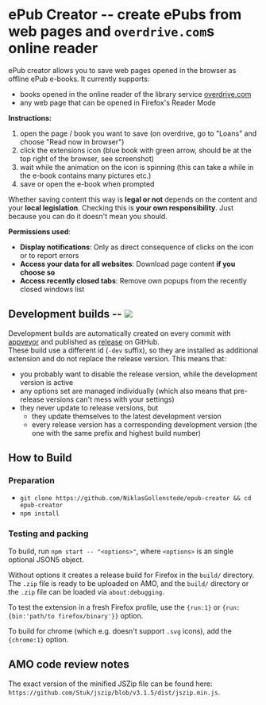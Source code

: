 # ePub Creator -- create ePubs from web pages and `overdrive.com`s online reader

<!-- This section can be copied as the AMO listing. -->

ePub creator allows you to save web pages opened in the browser as offline ePub e-books.
It currently supports:<ul>
	<li> books opened in the online reader of the library service <a href="https://www.overdrive.com/">overdrive.com</a> </li>
	<li> any web page that can be opened in Firefox's Reader Mode </li>
</ul>

<b>Instructions:</b>
<ol>
	<li> open the page / book you want to save (on overdrive, go to "Loans" and choose "Read now in browser") </li>
	<li> click the extensions icon (blue book with green arrow, should be at the top right of the browser, see screenshot) </li>
	<li> wait while the animation on the icon is spinning (this can take a while in the e-book contains many pictures etc.) </li>
	<li> save or open the e-book when prompted </li>
</ol>

Whether saving content this way is <b>legal or not</b> depends on the content and your <b>local legislation</b>. Checking this is <b>your own responsibility</b>. Just because you can do it doesn't mean you should.

<b>Permissions used</b>:<ul>
	<li> <b>Display notifications</b>: Only as direct consequence of clicks on the icon or to report errors </li>
	<li> <b>Access your data for all websites</b>: Download page content <b>if you choose so</b> </li>
	<li> <b>Access recently closed tabs</b>: Remove own popups from the recently closed windows list </li>
</ul>


## Development builds -- ![](https://ci.appveyor.com/api/projects/status/github/NiklasGollenstede/epub-creator?svg=true)

Development builds are automatically created on every commit with [appveyor](https://ci.appveyor.com/project/NiklasGollenstede/epub-creator/history) and published as [release](https://github.com/NiklasGollenstede/epub-creator/releases) on GitHub.\
These build use a different id (`-dev` suffix), so they are installed as additional extension and do not replace the release version. This means that:
 * you probably want to disable the release version, while the development version is active
 * any options set are managed individually (which also means that pre-release versions can't mess with your settings)
 * they never update to release versions, but
    * they update themselves to the latest development version
    * every release version has a corresponding development version (the one with the same prefix and highest build number)


## How to Build

### Preparation

  - `git clone https://github.com/NiklasGollenstede/epub-creator && cd epub-creator`
  - `npm install`

### Testing and packing

To build, run `npm start -- "<options>"`, where `<options>` is an single optional JSON5 object.

Without options it creates a release build for Firefox in the `build/` directory.
The `.zip` file is ready to be uploaded on AMO, and the `build/` directory or the `.zip` file can be loaded via `about:debugging`.

To test the extension in a fresh Firefox profile, use the `{run:1}` or `{run:{bin:'path/to firefox/binary'}}` option.

To build for chrome (which e.g. doesn't support `.svg` icons), add the `{chrome:1}` option.


## AMO code review notes

The exact version of the minified JSZip file can be found here: `https://github.com/Stuk/jszip/blob/v3.1.5/dist/jszip.min.js`.
